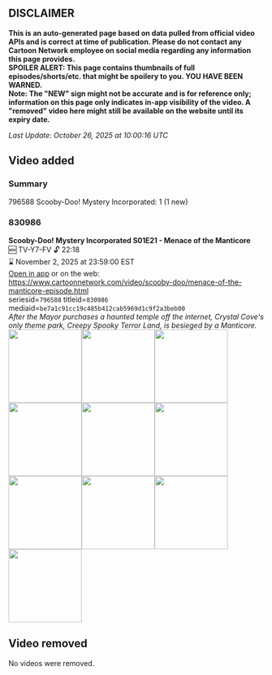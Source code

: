 ## DISCLAIMER
**This is an auto-generated page based on data pulled from official video APIs and is correct at time of publication. Please do not contact any Cartoon Network employee on social media regarding any information this page provides.**  
**SPOILER ALERT: This page contains thumbnails of full episodes/shorts/etc. that might be spoilery to you. YOU HAVE BEEN WARNED.**  
**Note: The "NEW" sign might not be accurate and is for reference only; information on this page only indicates in-app visibility of the video. A "removed" video here might still be available on the website until its expiry date.**  

_Last Update: October 26, 2025 at 10:00:16 UTC_
## Video added
### Summary
796588 Scooby-Doo! Mystery Incorporated: 1 (1 new)  
### 830986
**Scooby-Doo! Mystery Incorporated S01E21 - Menace of the Manticore**  
🆕 TV-Y7-FV 🔓 22:18  
⌛ November 2, 2025 at 23:59:00 EST  
[Open in app](https://cnvideo.sercomkc.org/redirector.html?type=cnapp&seriesid=10000000000&titleid=830986&mediaid=be7a1c91cc19c485b412cab5969d1c9f2a3beb00) or on the web: https://www.cartoonnetwork.com/video/scooby-doo/menace-of-the-manticore-episode.html  
seriesid=`796588` titleid=`830986` mediaid=`be7a1c91cc19c485b412cab5969d1c9f2a3beb00`  
_After the Mayor purchases a haunted temple off the internet, Crystal Cove's only theme park, Creepy Spooky Terror Land, is besieged by a Manticore._  
<a href="https://s3.amazonaws.com/cartoonorchestrator/830986_001_1280x720.jpg"><img src="https://s3.amazonaws.com/cartoonorchestrator/830986_001_640x360.jpg" height="144px" /></a><a href="https://s3.amazonaws.com/cartoonorchestrator/830986_002_1280x720.jpg"><img src="https://s3.amazonaws.com/cartoonorchestrator/830986_002_640x360.jpg" height="144px" /></a><a href="https://s3.amazonaws.com/cartoonorchestrator/830986_003_1280x720.jpg"><img src="https://s3.amazonaws.com/cartoonorchestrator/830986_003_640x360.jpg" height="144px" /></a><a href="https://s3.amazonaws.com/cartoonorchestrator/830986_004_1280x720.jpg"><img src="https://s3.amazonaws.com/cartoonorchestrator/830986_004_640x360.jpg" height="144px" /></a><a href="https://s3.amazonaws.com/cartoonorchestrator/830986_005_1280x720.jpg"><img src="https://s3.amazonaws.com/cartoonorchestrator/830986_005_640x360.jpg" height="144px" /></a><a href="https://s3.amazonaws.com/cartoonorchestrator/830986_006_1280x720.jpg"><img src="https://s3.amazonaws.com/cartoonorchestrator/830986_006_640x360.jpg" height="144px" /></a><a href="https://s3.amazonaws.com/cartoonorchestrator/830986_007_1280x720.jpg"><img src="https://s3.amazonaws.com/cartoonorchestrator/830986_007_640x360.jpg" height="144px" /></a><a href="https://s3.amazonaws.com/cartoonorchestrator/830986_008_1280x720.jpg"><img src="https://s3.amazonaws.com/cartoonorchestrator/830986_008_640x360.jpg" height="144px" /></a><a href="https://s3.amazonaws.com/cartoonorchestrator/830986_009_1280x720.jpg"><img src="https://s3.amazonaws.com/cartoonorchestrator/830986_009_640x360.jpg" height="144px" /></a><a href="https://s3.amazonaws.com/cartoonorchestrator/830986_010_1280x720.jpg"><img src="https://s3.amazonaws.com/cartoonorchestrator/830986_010_640x360.jpg" height="144px" /></a>
## Video removed
No videos were removed.  
